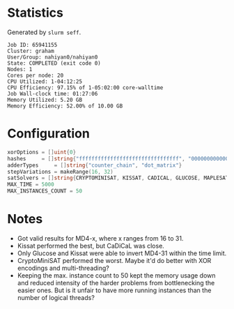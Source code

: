 # Statistics 

Generated by `slurm seff`.

```
Job ID: 65941155
Cluster: graham
User/Group: nahiyan0/nahiyan0
State: COMPLETED (exit code 0)
Nodes: 1
Cores per node: 20
CPU Utilized: 1-04:12:25
CPU Efficiency: 97.15% of 1-05:02:00 core-walltime
Job Wall-clock time: 01:27:06
Memory Utilized: 5.20 GB
Memory Efficiency: 52.00% of 10.00 GB
```

# Configuration

```go
xorOptions = []uint{0}
hashes     = []string{"ffffffffffffffffffffffffffffffff", "00000000000000000000000000000000"}
adderTypes     = []string{"counter_chain", "dot_matrix"}
stepVariations = makeRange(16, 32)
satSolvers = []string{CRYPTOMINISAT, KISSAT, CADICAL, GLUCOSE, MAPLESAT}
MAX_TIME = 5000
MAX_INSTANCES_COUNT = 50
```

# Notes

- Got valid results for MD4-x, where x ranges from 16 to 31.
- Kissat performed the best, but CaDiCaL was close.
- Only Glucose and Kissat were able to invert MD4-31 within the time limit.
- CryptoMiniSAT performed the worst. Maybe it'd do better with XOR encodings and multi-threading?
- Keeping the max. instance count to 50 kept the memory usage down and reduced intensity of the harder problems from bottlenecking the easier ones. But is it unfair to have more running instances than the number of logical threads?
